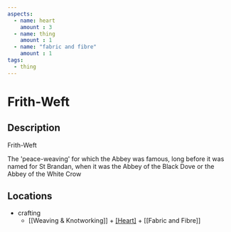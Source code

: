 ```yaml
---
aspects: 
  - name: heart
    amount : 3
  - name: thing
    amount : 1
  - name: "fabric and fibre"
    amount : 1
tags:
  - thing
---
```


# Frith-Weft

## Description
Frith-Weft

The 'peace-weaving' for which the Abbey was famous, long before it was named for St Brandan, when it was the Abbey of the Black Dove or the Abbey of the White Crow
## Locations
- crafting
	- [[Weaving & Knotworking]] + [[Heart]](10) + [[Fabric and Fibre]]